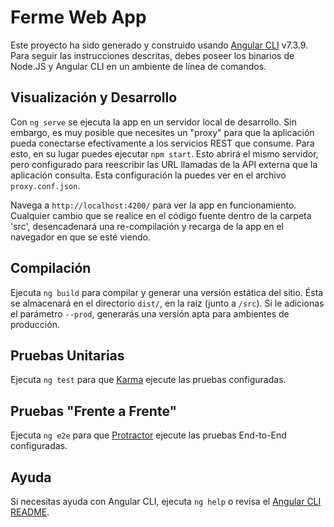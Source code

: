 # Ferme Web App
Este proyecto ha sido generado y construido usando [Angular CLI](https://github.com/angular/angular-cli) v7.3.9.
Para seguir las instrucciones descritas, debes poseer los binarios de Node.JS y Angular CLI en un ambiente de línea de comandos.

## Visualización y Desarrollo
Con `ng serve` se ejecuta la app en un servidor local de desarrollo. 
Sin embargo, es muy posible que necesites un "proxy" para que la aplicación pueda conectarse efectivamente a los servicios REST que consume.
Para esto, en su lugar puedes ejecutar `npm start`. Esto abrirá el mismo servidor, pero configurado para reescribir las URL llamadas de la API externa que la aplicación consulta. Esta configuración la puedes ver en el archivo `proxy.conf.json`.

Navega a `http://localhost:4200/` para ver la app en funcionamiento.
Cualquier cambio que se realice en el código fuente dentro de la carpeta 'src', desencadenará una re-compilación y recarga de la app en el navegador en que se esté viendo.

## Compilación
Ejecuta `ng build` para compilar y generar una versión estática del sitio. 
Ésta se almacenará en el directorio `dist/`, en la raíz (junto a `/src`). 
Si le adicionas el parámetro `--prod`, generarás una versión apta para ambientes de producción.

## Pruebas Unitarias
Ejecuta `ng test` para que [Karma](https://karma-runner.github.io) ejecute las pruebas configuradas.

## Pruebas "Frente a Frente"
Ejecuta `ng e2e` para que [Protractor](http://www.protractortest.org/) ejecute las pruebas End-to-End configuradas.

## Ayuda
Si necesitas ayuda con Angular CLI, ejecuta `ng help` o revisa el [Angular CLI README](https://github.com/angular/angular-cli/blob/master/README.md).

